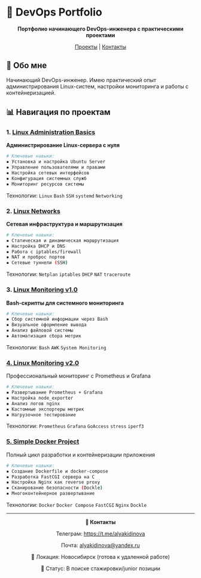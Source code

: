 # 🚀 DevOps Portfolio

<div align="center">

**Портфолио начинающего DevOps-инженера с практическими проектами**

[Проекты](#-навигация-по-проектам) | [Контакты](#-контакты)

</div>

## 👋 Обо мне

Начинающий DevOps-инженер. Имею практический опыт администрирования Linux-систем, настройки мониторинга и работы с контейнеризацией.

## <a id="-навигация-по-проектам"></a> 📊 Навигация по проектам

### 1. [Linux Administration Basics](01_Linux_Administration_Basics/src)
**Администрирование Linux-сервера с нуля**

```bash
# Ключевые навыки:
▪️ Установка и настройка Ubuntu Server
▪️ Управление пользователями и правами
▪️ Настройка сетевых интерфейсов
▪️ Конфигурация системных служб
▪️ Мониторинг ресурсов системы
```
Технологии: `Linux` `Bash` `SSH` `systemd` `Networking`

### 2. [Linux Networks](02_Linux_Network/src)
**Сетевая инфраструктура и маршрутизация**

```bash
# Ключевые навыки:
▪️ Статическая и динамическая маршрутизация
▪️ Настройка DHCP и DNS
▪️ Работа с iptables/firewall
▪️ NAT и проброс портов
▪️ Сетевые туннели (SSH)
```
Технологии: `Netplan` `iptables` `DHCP` `NAT` `traceroute`

### 3. [Linux Monitoring v1.0](03_Linux_System_Monitoring_v1.0/src)
**Bash-скрипты для системного мониторинга**
```bash
# Ключевые навыки:
▪️ Сбор системной информации через Bash
▪️ Визуальное оформление вывода
▪️ Анализ файловой системы
▪️ Автоматизация сбора метрик
```
Технологии: `Bash` `AWK` `System Monitoring`

### [4. Linux Monitoring v2.0](04_Linux_System_Monitoring_v2.0/src)
Профессиональный мониторинг с Prometheus и Grafana
```bash
# Ключевые навыки:
▪️ Развертывание Prometheus + Grafana
▪️ Настройка node_exporter
▪️ Анализ логов nginx
▪️ Кастомные экспортеры метрик
▪️ Нагрузочное тестирование
```
Технологии: `Prometheus` `Grafana` `GoAccess` `stress` `iperf3`

### [5. Simple Docker Project](05_Simple_Docker_Web_Server/src)
Полный цикл разработки и контейнеризации приложения
```bash
# Ключевые навыки:
▪️ Создание Dockerfile и docker-compose
▪️ Разработка FastCGI сервера на C
▪️ Настройка Nginx как reverse proxy
▪️ Сканирование безопасности (Dockle)
▪️ Многоконтейнерное развертывание
```
Технологии: `Docker` `Docker Compose` `FastCGI` `Nginx` `Dockle`
<hr>
<div align="center">

<a id="-контакты"></a>**🤝 Контакты**

Телеграм: https://t.me/alyakidinova

Почта: alyakidinova@yandex.ru

📍 Локация: Новосибирск (готова к удаленной работе)

💼 Статус: В поиске стажировки/junior позиции

</div>